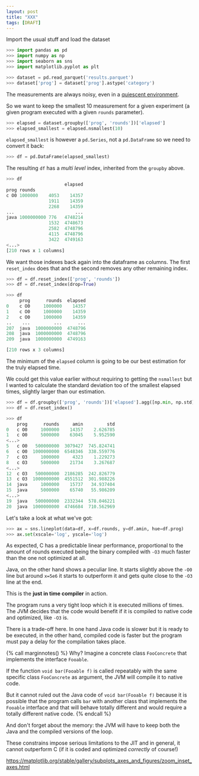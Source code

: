 ```yaml
---
layout: post
title: "XXX"
tags: [DRAFT]
---
```

Import the usual stuff and load the dataset

```python
>>> import pandas as pd
>>> import numpy as np
>>> import seaborn as sns
>>> import matplotlib.pyplot as plt

>>> dataset = pd.read_parquet('results.parquet')
>>> dataset['prog'] = dataset['prog'].astype('category')
```

The measurements are always noisy, even in a
[quiescent environment]().

So we want to keep the smallest 10 measurement for a given experiment
(a given program executed with a given `rounds` parameter).

```python
>>> elapsed = dataset.groupby(['prog', 'rounds'])['elapsed']
>>> elapsed_smallest = elapsed.nsmallest(10)
```

`elapsed_smallest` is however a `pd.Series`, not a `pd.DataFrame` so we
need to convert it back:

```python
>>> df = pd.DataFrame(elapsed_smallest)
```

The resulting `df` has a *multi level* index, inherited from the
`groupby` above.

```python
>>> df
                      elapsed
prog rounds
c O0 1000000    4053    14357
                1911    14359
                2268    14359
...                       ...
java 1000000000 776   4748214
                1532  4748673
                2582  4748796
                4115  4748796
                3422  4749163
<...>
[210 rows x 1 columns]
```

We want those indexes back again into the dataframe as columns. The
first `reset_index` does that and the second removes any other remaining
index.

```python
>>> df = df.reset_index(['prog', 'rounds'])
>>> df = df.reset_index(drop=True)

>>> df
     prog      rounds  elapsed
0    c O0     1000000    14357
1    c O0     1000000    14359
2    c O0     1000000    14359
..    ...         ...      ...
207  java  1000000000  4748796
208  java  1000000000  4748796
209  java  1000000000  4749163

[210 rows x 3 columns]
```

The minimum of the `elapsed` column is going to be our best estimation
for the truly elapsed time.

We could get this value earlier without requiring to getting the
`nsmallest` but I wanted to calculate the standard deviation too of the
smallest elapsed times, slightly larger than our estimation.

```python
>>> df = df.groupby(['prog', 'rounds'])['elapsed'].agg([np.min, np.std])
>>> df = df.reset_index()

>>> df
    prog      rounds     amin         std
0   c O0     1000000    14357    2.626785
1   c O0     5000000    63045    5.952590
<...>
5   c O0   500000000  3079427  745.824741
6   c O0  1000000000  6548346  338.559776
7   c O3     1000000     4323    1.229273
8   c O3     5000000    21734    3.267687
<...>
12  c O3   500000000  2186285  242.826779
13  c O3  1000000000  4551512  301.988226
14  java     1000000    15737   34.937404
15  java     5000000    65740   55.986209
<...>
19  java   500000000  2332344  578.046221
20  java  1000000000  4746684  710.562969
```

Let's take a look at what we've got:

```python
>>> ax = sns.lineplot(data=df, x=df.rounds, y=df.amin, hue=df.prog)
>>> ax.set(xscale='log', yscale='log')
```

As expected, C has a predictable linear performance, proportional to the
amount of rounds executed being the binary compiled with `-O3` much
faster than the one not optimized at all.

Java, on the other hand shows a peculiar line. It starts slightly above
the `-O0` line but around `x=5e6` it starts to outperform it and gets
quite close to the `-O3` line at the end.

This is the **just in time compiler** in action.

The program runs a very tight loop which it is executed millions of
times. The JVM decides that the code would benefit if it is compiled
to native code and optimized, like `-O3` is.

There is a trade-off here. In one hand Java code is slower but it is
ready to be executed, in the other hand, compiled code is faster
but the program must pay a delay for the compilation takes place.

{% call marginnotes() %}
Why? Imagine a concrete class `FooConcrete` that implements the interface
`Fooable`.

If the function `void bar(Fooable f)` is called repeatably with the same
specific class `FooConcrete` as argument, the JVM will compile it to
native code.

But it cannot ruled out the Java code of `void bar(Fooable f)`
because it is possible that the program calls `bar` with another class
that implements the `Fooable` interface and that will behave totally
different and would require a totally different native code.
{% endcall %}

And don't forget about the memory: the JVM will have to
keep both the Java and the compiled versions of the loop.

These constrains impose serious limitations to the JIT and in general,
it cannot outperform C (if it is coded and optimized *correctly* of
course!)



https://matplotlib.org/stable/gallery/subplots_axes_and_figures/zoom_inset_axes.html
